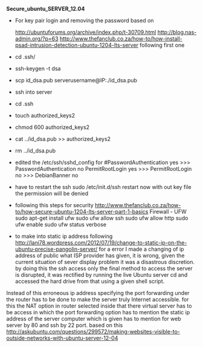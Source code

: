 **Secure_ubuntu_SERVER_12.04**

* For key pair login and removing the password based on 

	http://ubuntuforums.org/archive/index.php/t-30709.html http://blog.nas-admin.org/?p=63
	http://www.thefanclub.co.za/how-to/how-install-psad-intrusion-detection-ubuntu-1204-lts-server following first one
* cd .ssh/ 
* ssh-keygen -t dsa 
* scp id_dsa.pub serverusername@IP:./id_dsa.pub 
* ssh into server 
* cd .ssh 
* touch authorized_keys2
* chmod 600 authorized_keys2 
* cat ../id_dsa.pub >> authorized_keys2 
* rm ../id_dsa.pub
* edited the /etc/ssh/sshd_config
for #PasswordAuthentication yes >>> PasswordAuthentication no PermitRootLogin yes >>> PermitRootLogin no >>> DebianBanner no 
* have to restart the ssh
sudo /etc/init.d/ssh restart now with out key file the permission will be denied
* following this steps for security 
http://www.thefanclub.co.za/how-to/how-secure-ubuntu-1204-lts-server-part-1-basics
    Firewall - UFW sudo apt-get install ufw sudo ufw allow ssh sudo ufw allow http sudo ufw enable sudo ufw status verbose
* to make into static ip address following 
http://lani78.wordpress.com/2012/07/19/change-to-static-ip-on-the-ubuntu-precise-pangolin-server/ 
for a error I made a changing of ip address of public what ISP provider has given, it is wrong, given the current situation of sever display problem it was a disastrous discretion. by doing this the ssh access only the final method to access the server is disrupted, it was rectified by running the live Ubuntu server cd and accessed the hard drive from that using a given shell script.

Instead of this erroneous ip address specifying the port forwarding under the router has to be done to make the server truly Internet accessible. for this the NAT option in router selected inside that there virtual server has to be access in which the port forwarding option has to mention the static ip address of the server computer which is given has to mention for web server by 80 and ssh by 22 port.
based on this
http://askubuntu.com/questions/299572/making-websites-visible-to-outside-networks-with-ubuntu-server-12-04